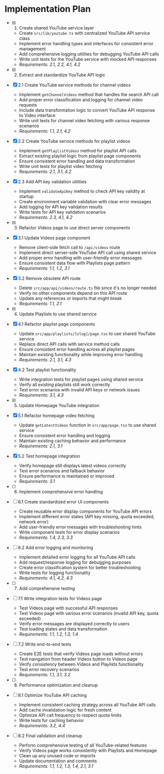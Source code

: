 # Implementation Plan

- [x] 1. Create shared YouTube service layer
  - Create `src/lib/youtube.ts` with centralized YouTube API service class
  - Implement error handling types and interfaces for consistent error management
  - Add comprehensive logging utilities for debugging YouTube API calls
  - Write unit tests for the YouTube service with mocked API responses
  - _Requirements: 2.1, 2.2, 4.1, 4.2_

- [x] 2. Extract and standardize YouTube API logic
- [x] 2.1 Create YouTube service methods for channel videos
  - Implement `getChannelVideos` method that handles the search API call
  - Add proper error classification and logging for channel video requests
  - Include data transformation logic to convert YouTube API response to Video interface
  - Write unit tests for channel video fetching with various response scenarios
  - _Requirements: 1.1, 2.1, 4.2_

- [x] 2.2 Create YouTube service methods for playlist videos
  - Implement `getPlaylistVideos` method for playlist API calls
  - Extract existing playlist logic from playlist page components
  - Ensure consistent error handling and data transformation
  - Write unit tests for playlist video fetching
  - _Requirements: 2.1, 3.1, 4.2_

- [x] 2.3 Add API key validation utilities
  - Implement `validateApiKey` method to check API key validity at startup
  - Create environment variable validation with clear error messages
  - Add logging for API key validation results
  - Write tests for API key validation scenarios
  - _Requirements: 2.3, 4.1, 4.2_

- [x] 3. Refactor Videos page to use direct server components
- [x] 3.1 Update Videos page component
  - Remove client-side fetch call to `/api/videos` route
  - Implement direct server-side YouTube API call using shared service
  - Add proper error handling with user-friendly error messages
  - Ensure consistent data flow with Playlists page pattern
  - _Requirements: 1.1, 1.2, 3.1_

- [x] 3.2 Remove obsolete API route
  - Delete `src/app/api/videos/route.ts` file since it's no longer needed
  - Verify no other components depend on this API route
  - Update any references or imports that might break
  - _Requirements: 1.1, 2.1_

- [x] 4. Update Playlists to use shared service
- [x] 4.1 Refactor playlist page components
  - Update `src/app/playlists/[slug]/page.tsx` to use shared YouTube service
  - Replace direct API calls with service method calls
  - Ensure consistent error handling across all playlist pages
  - Maintain existing functionality while improving error handling
  - _Requirements: 2.1, 3.1, 4.3_

- [x] 4.2 Test playlist functionality
  - Write integration tests for playlist pages using shared service
  - Verify all existing playlists still work correctly
  - Test error scenarios with invalid API keys or network issues
  - _Requirements: 3.1, 4.3_

- [x] 5. Update Homepage YouTube integration
- [x] 5.1 Refactor homepage video fetching
  - Update `getLatestVideos` function in `src/app/page.tsx` to use shared service
  - Ensure consistent error handling and logging
  - Maintain existing caching behavior and performance
  - _Requirements: 2.1, 3.1_

- [x] 5.2 Test homepage integration
  - Verify homepage still displays latest videos correctly
  - Test error scenarios and fallback behavior
  - Ensure performance is maintained or improved
  - _Requirements: 3.1_

- [ ] 6. Implement comprehensive error handling
- [ ] 6.1 Create standardized error UI components
  - Create reusable error display components for YouTube API errors
  - Implement different error states (API key missing, quota exceeded, network error)
  - Add user-friendly error messages with troubleshooting hints
  - Write component tests for error display scenarios
  - _Requirements: 1.4, 2.3, 3.3_

- [ ] 6.2 Add error logging and monitoring
  - Implement detailed error logging for all YouTube API calls
  - Add request/response logging for debugging purposes
  - Create error classification system for better troubleshooting
  - Write tests for logging functionality
  - _Requirements: 4.1, 4.2, 4.3_

- [ ] 7. Add comprehensive testing
- [ ] 7.1 Write integration tests for Videos page
  - Test Videos page with successful API responses
  - Test Videos page with various error scenarios (invalid API key, quota exceeded)
  - Verify error messages are displayed correctly to users
  - Test loading states and data transformation
  - _Requirements: 1.1, 1.2, 1.3, 1.4_

- [ ] 7.2 Write end-to-end tests
  - Create E2E tests that verify Videos page loads without errors
  - Test navigation from header Videos button to Videos page
  - Verify consistency between Videos and Playlists functionality
  - Test error recovery scenarios
  - _Requirements: 1.1, 3.1, 3.2_

- [ ] 8. Performance optimization and cleanup
- [ ] 8.1 Optimize YouTube API caching
  - Implement consistent caching strategy across all YouTube API calls
  - Add cache invalidation logic for fresh content
  - Optimize API call frequency to respect quota limits
  - Write tests for caching behavior
  - _Requirements: 3.2, 4.4_

- [ ] 8.2 Final validation and cleanup
  - Perform comprehensive testing of all YouTube-related features
  - Verify Videos page works consistently with Playlists and Homepage
  - Clean up any unused code or imports
  - Update documentation and comments
  - _Requirements: 1.1, 1.2, 1.3, 1.4, 2.1, 3.1_